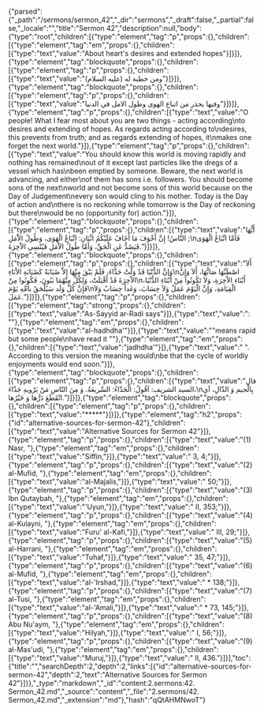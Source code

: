 {"parsed":{"_path":"/sermons/sermon_42","_dir":"sermons","_draft":false,"_partial":false,"_locale":"","title":"Sermon 42","description":null,"body":{"type":"root","children":[{"type":"element","tag":"p","props":{},"children":[{"type":"element","tag":"em","props":{},"children":[{"type":"text","value":"About heart's desires and extended hopes"}]}]},{"type":"element","tag":"blockquote","props":{},"children":[{"type":"element","tag":"p","props":{},"children":[{"type":"text","value":"ومن خطبة له (عليه السلام)"}]}]},{"type":"element","tag":"blockquote","props":{},"children":[{"type":"element","tag":"p","props":{},"children":[{"type":"text","value":"وفيها يحذر من اتباع الهوى وطول الامل في الدنيا"}]}]},{"type":"element","tag":"p","props":{},"children":[{"type":"text","value":"O people! What I fear most about you are two things - acting according\nto desires and extending of hopes. As regards acting according to\ndesires, this prevents from truth; and as regards extending of hopes, it\nmakes one forget the next world."}]},{"type":"element","tag":"p","props":{},"children":[{"type":"text","value":"You should know this world is moving rapidly and nothing has remained\nout of it except last particles like the dregs of a vessel which has\nbeen emptied by someone. Beware, the next world is advancing, and either\nof them has sons i.e. followers. You should become sons of the next\nworld and not become sons of this world because on the Day of Judgement\nevery son would cling to his mother. Today is the Day of action and\nthere is no reckoning while tomorrow is the Day of reckoning but there\nwould be no (opportunity for) action."}]},{"type":"element","tag":"blockquote","props":{},"children":[{"type":"element","tag":"p","props":{},"children":[{"type":"text","value":"أَيُّهَا النَّاسُ! إِنَّ أَخْوَفَ مَا أَخَافُ عَلَيْكُمُ اثْنَانِ: اتِّبَاعُ الْهَوَى، وَطُولُ الاَْمَلِ ;\nفَأَمَّا اتِّبَاعُ الْهَوَى فَيَصُدُّ عَنِ الْحَقِّ، وَأَمَّا طُولُ الاْمَلِ فَيُنْسِي الاْخِرَةَ."}]}]},{"type":"element","tag":"blockquote","props":{},"children":[{"type":"element","tag":"p","props":{},"children":[{"type":"text","value":"أَلاَ وَإنَّ الدُّنْيَا قَدْ وَلَّتْ حَذَّاءَ، فَلَمْ يَبْقَ مِنْهَا إِلاَّ صُبَابَةٌ كَصُبَابَةِ الاْنَاءِ\nاصْطَبَّهَا صَابُّهَا، أَلاَ وَإِنَّ الاْخِرَةَ قَدْ أَقْبَلَتْ، وَلِكُلٍّ مِنْهُمَا بَنُونَ، فَكُونُوا مِنْ\nأَبْنَاءِ الاْخِرَةِ، وَلاَ تَكُونُوا مِنْ أَبْنَاءِ الدُّنْيَا، فَإِنَّ كُلَّ وَلَد سَيُلْحَقُ بأُمِّهِ يَوْمَ\nالْقِيَامَةِ، وَإِنَّ الْيَوْمَ عَمَلٌ وَلاَ حِسَابَ، وَغَداً حِسَابٌ وَلاَ عَمَلَ."}]}]},{"type":"element","tag":"p","props":{},"children":[{"type":"element","tag":"strong","props":{},"children":[{"type":"text","value":"As-Sayyid ar-Radi says"}]},{"type":"text","value":": \""},{"type":"element","tag":"em","props":{},"children":[{"type":"text","value":"al-hadhdha'"}]},{"type":"text","value":"\"means rapid but some people\nhave read it \""},{"type":"element","tag":"em","props":{},"children":[{"type":"text","value":"jadhdha'"}]},{"type":"text","value":" \". According to this version the meaning would\nbe that the cycle of worldly enjoyments would end soon."}]},{"type":"element","tag":"blockquote","props":{},"children":[{"type":"element","tag":"p","props":{},"children":[{"type":"text","value":"قال السيد الشريف: اَقُولُ: الْحَذّاءُ: السَّريعَةُ. وَ مِنَ النّاسِ مَنْ يَرْويهِ جَذّاءَ،\nبِالْجيم وَ الذّالِ، اَىِ انْقَطَعَ دَرُّها وَ خَيْرُها."}]}]},{"type":"element","tag":"blockquote","props":{},"children":[{"type":"element","tag":"p","props":{},"children":[{"type":"text","value":"*****"}]}]},{"type":"element","tag":"h2","props":{"id":"alternative-sources-for-sermon-42"},"children":[{"type":"text","value":"Alternative Sources for Sermon 42"}]},{"type":"element","tag":"p","props":{},"children":[{"type":"text","value":"(1) Nasr, "},{"type":"element","tag":"em","props":{},"children":[{"type":"text","value":"Siffin,"}]},{"type":"text","value":" 3, 4;"}]},{"type":"element","tag":"p","props":{},"children":[{"type":"text","value":"(2) al-Mufid, "},{"type":"element","tag":"em","props":{},"children":[{"type":"text","value":"al-Majalis,"}]},{"type":"text","value":" 50;"}]},{"type":"element","tag":"p","props":{},"children":[{"type":"text","value":"(3) Ibn Qutaybah, "},{"type":"element","tag":"em","props":{},"children":[{"type":"text","value":"'Uyun,"}]},{"type":"text","value":" II, 353;"}]},{"type":"element","tag":"p","props":{},"children":[{"type":"text","value":"(4) al-Kulayni, "},{"type":"element","tag":"em","props":{},"children":[{"type":"text","value":"Furu' al-Kafi,"}]},{"type":"text","value":" III, 29;"}]},{"type":"element","tag":"p","props":{},"children":[{"type":"text","value":"(5) al-Harrani, "},{"type":"element","tag":"em","props":{},"children":[{"type":"text","value":"Tuhaf,"}]},{"type":"text","value":" 35, 47;"}]},{"type":"element","tag":"p","props":{},"children":[{"type":"text","value":"(6) al-Mufid, "},{"type":"element","tag":"em","props":{},"children":[{"type":"text","value":"al-'Irshad,"}]},{"type":"text","value":" * 138;"}]},{"type":"element","tag":"p","props":{},"children":[{"type":"text","value":"(7) al-Tusi, "},{"type":"element","tag":"em","props":{},"children":[{"type":"text","value":"al-'Amali,"}]},{"type":"text","value":" * 73, 145;"}]},{"type":"element","tag":"p","props":{},"children":[{"type":"text","value":"(8) Abu Nu'aym, "},{"type":"element","tag":"em","props":{},"children":[{"type":"text","value":"Hilyah,"}]},{"type":"text","value":" I, 56;"}]},{"type":"element","tag":"p","props":{},"children":[{"type":"text","value":"(9) al-Mas'udi, "},{"type":"element","tag":"em","props":{},"children":[{"type":"text","value":"Muruj,"}]},{"type":"text","value":" II, 436."}]}],"toc":{"title":"","searchDepth":2,"depth":2,"links":[{"id":"alternative-sources-for-sermon-42","depth":2,"text":"Alternative Sources for Sermon 42"}]}},"_type":"markdown","_id":"content:2.sermons:42. Sermon_42.md","_source":"content","_file":"2.sermons/42. Sermon_42.md","_extension":"md"},"hash":"qQtAHMNwoT"}